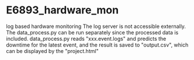 # E6893_hardware_mon
log based hardware monitoring
The log server is not accessible externally.
The data_process.py can be run separately since the processed data is included. 
data_process.py reads "xxx.event.logs" and predicts the downtime for the latest event, and the result is saved to "output.csv", which can be displayed by the "project.html"
